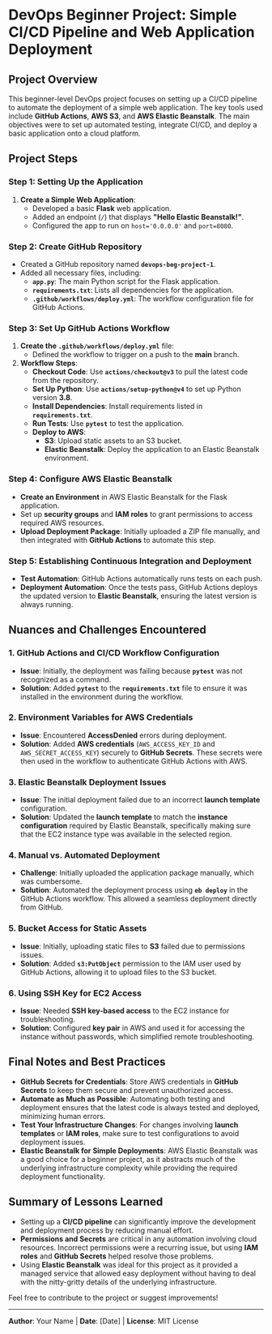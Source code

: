 # DevOps Beginner Project: Simple CI/CD Pipeline and Web Application Deployment

## Project Overview
This beginner-level DevOps project focuses on setting up a CI/CD pipeline to automate the deployment of a simple web application. The key tools used include **GitHub Actions**, **AWS S3**, and **AWS Elastic Beanstalk**. The main objectives were to set up automated testing, integrate CI/CD, and deploy a basic application onto a cloud platform.

## Project Steps

### Step 1: Setting Up the Application
1. **Create a Simple Web Application**:
   - Developed a basic **Flask** web application.
   - Added an endpoint (`/`) that displays **"Hello Elastic Beanstalk!"**.
   - Configured the app to run on `host='0.0.0.0'` and `port=8080`.

### Step 2: Create GitHub Repository
- Created a GitHub repository named **`devops-beg-project-1`**.
- Added all necessary files, including:
  - **`app.py`**: The main Python script for the Flask application.
  - **`requirements.txt`**: Lists all dependencies for the application.
  - **`.github/workflows/deploy.yml`**: The workflow configuration file for GitHub Actions.

### Step 3: Set Up GitHub Actions Workflow
1. **Create the `.github/workflows/deploy.yml`** file:
   - Defined the workflow to trigger on a push to the **main** branch.
2. **Workflow Steps**:
   - **Checkout Code**: Use **`actions/checkout@v3`** to pull the latest code from the repository.
   - **Set Up Python**: Use **`actions/setup-python@v4`** to set up Python version **3.8**.
   - **Install Dependencies**: Install requirements listed in **`requirements.txt`**.
   - **Run Tests**: Use **`pytest`** to test the application.
   - **Deploy to AWS**:
     - **S3**: Upload static assets to an S3 bucket.
     - **Elastic Beanstalk**: Deploy the application to an Elastic Beanstalk environment.

### Step 4: Configure AWS Elastic Beanstalk
- **Create an Environment** in AWS Elastic Beanstalk for the Flask application.
- Set up **security groups** and **IAM roles** to grant permissions to access required AWS resources.
- **Upload Deployment Package**: Initially uploaded a ZIP file manually, and then integrated with **GitHub Actions** to automate this step.

### Step 5: Establishing Continuous Integration and Deployment
- **Test Automation**: GitHub Actions automatically runs tests on each push.
- **Deployment Automation**: Once the tests pass, GitHub Actions deploys the updated version to **Elastic Beanstalk**, ensuring the latest version is always running.

## Nuances and Challenges Encountered

### 1. **GitHub Actions and CI/CD Workflow Configuration**
- **Issue**: Initially, the deployment was failing because **`pytest`** was not recognized as a command.
- **Solution**: Added **`pytest`** to the **`requirements.txt`** file to ensure it was installed in the environment during the workflow.

### 2. **Environment Variables for AWS Credentials**
- **Issue**: Encountered **AccessDenied** errors during deployment.
- **Solution**: Added **AWS credentials** (`AWS_ACCESS_KEY_ID` and `AWS_SECRET_ACCESS_KEY`) securely to **GitHub Secrets**. These secrets were then used in the workflow to authenticate GitHub Actions with AWS.

### 3. **Elastic Beanstalk Deployment Issues**
- **Issue**: The initial deployment failed due to an incorrect **launch template** configuration.
- **Solution**: Updated the **launch template** to match the **instance configuration** required by Elastic Beanstalk, specifically making sure that the EC2 instance type was available in the selected region.

### 4. **Manual vs. Automated Deployment**
- **Challenge**: Initially uploaded the application package manually, which was cumbersome.
- **Solution**: Automated the deployment process using **`eb deploy`** in the GitHub Actions workflow. This allowed a seamless deployment directly from GitHub.

### 5. **Bucket Access for Static Assets**
- **Issue**: Initially, uploading static files to **S3** failed due to permissions issues.
- **Solution**: Added **`s3:PutObject`** permission to the IAM user used by GitHub Actions, allowing it to upload files to the S3 bucket.

### 6. **Using SSH Key for EC2 Access**
- **Issue**: Needed **SSH key-based access** to the EC2 instance for troubleshooting.
- **Solution**: Configured **key pair** in AWS and used it for accessing the instance without passwords, which simplified remote troubleshooting.

## Final Notes and Best Practices
- **GitHub Secrets for Credentials**: Store AWS credentials in **GitHub Secrets** to keep them secure and prevent unauthorized access.
- **Automate as Much as Possible**: Automating both testing and deployment ensures that the latest code is always tested and deployed, minimizing human errors.
- **Test Your Infrastructure Changes**: For changes involving **launch templates** or **IAM roles**, make sure to test configurations to avoid deployment issues.
- **Elastic Beanstalk for Simple Deployments**: AWS Elastic Beanstalk was a good choice for a beginner project, as it abstracts much of the underlying infrastructure complexity while providing the required deployment functionality.

## Summary of Lessons Learned
- Setting up a **CI/CD pipeline** can significantly improve the development and deployment process by reducing manual effort.
- **Permissions and Secrets** are critical in any automation involving cloud resources. Incorrect permissions were a recurring issue, but using **IAM roles** and **GitHub Secrets** helped resolve those problems.
- Using **Elastic Beanstalk** was ideal for this project as it provided a managed service that allowed easy deployment without having to deal with the nitty-gritty details of the underlying infrastructure.

Feel free to contribute to the project or suggest improvements!

---
**Author**: Your Name | **Date**: [Date] | **License**: MIT License

